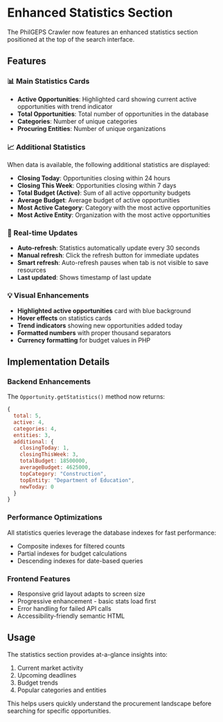# Enhanced Statistics Section

The PhilGEPS Crawler now features an enhanced statistics section positioned at the top of the search interface.

## Features

### 📊 Main Statistics Cards
- **Active Opportunities**: Highlighted card showing current active opportunities with trend indicator
- **Total Opportunities**: Total number of opportunities in the database
- **Categories**: Number of unique categories
- **Procuring Entities**: Number of unique organizations

### 📈 Additional Statistics
When data is available, the following additional statistics are displayed:
- **Closing Today**: Opportunities closing within 24 hours
- **Closing This Week**: Opportunities closing within 7 days
- **Total Budget (Active)**: Sum of all active opportunity budgets
- **Average Budget**: Average budget of active opportunities
- **Most Active Category**: Category with the most active opportunities
- **Most Active Entity**: Organization with the most active opportunities

### 🔄 Real-time Updates
- **Auto-refresh**: Statistics automatically update every 30 seconds
- **Manual refresh**: Click the refresh button for immediate updates
- **Smart refresh**: Auto-refresh pauses when tab is not visible to save resources
- **Last updated**: Shows timestamp of last update

### 💡 Visual Enhancements
- **Highlighted active opportunities** card with blue background
- **Hover effects** on statistics cards
- **Trend indicators** showing new opportunities added today
- **Formatted numbers** with proper thousand separators
- **Currency formatting** for budget values in PHP

## Implementation Details

### Backend Enhancements
The `Opportunity.getStatistics()` method now returns:
```javascript
{
  total: 5,
  active: 4,
  categories: 4,
  entities: 3,
  additional: {
    closingToday: 1,
    closingThisWeek: 3,
    totalBudget: 18500000,
    averageBudget: 4625000,
    topCategory: "Construction",
    topEntity: "Department of Education",
    newToday: 0
  }
}
```

### Performance Optimizations
All statistics queries leverage the database indexes for fast performance:
- Composite indexes for filtered counts
- Partial indexes for budget calculations
- Descending indexes for date-based queries

### Frontend Features
- Responsive grid layout adapts to screen size
- Progressive enhancement - basic stats load first
- Error handling for failed API calls
- Accessibility-friendly semantic HTML

## Usage

The statistics section provides at-a-glance insights into:
1. Current market activity
2. Upcoming deadlines
3. Budget trends
4. Popular categories and entities

This helps users quickly understand the procurement landscape before searching for specific opportunities.